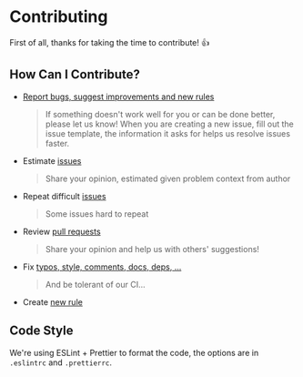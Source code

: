 # Contributing

First of all, thanks for taking the time to contribute! :+1:

## How Can I Contribute?

[issues]: https://github.com/actool/eslint-plugin-actool/issues
[issues-new]: https://github.com/actool/eslint-plugin-actool/issues/new
[pr]: https://github.com/actool/eslint-plugin-actool/pulls
[pr-new]: https://github.com/actool/eslint-plugin-actool/compare

- [Report bugs, suggest improvements and new rules][issues-new]
   > If something doesn't work well for you or can be done better, please let us know! 
   When you are creating a new issue, fill out the issue template, the information it asks for helps us resolve issues faster.
- Estimate [issues][issues] 
   > Share your opinion, estimated given problem context from author
- Repeat difficult [issues][issues]
   > Some issues hard to repeat
- Review [pull requests][pr]
   > Share your opinion and help us with others' suggestions!
- Fix [typos, style, comments, docs, deps, ...][pr-new]
   > And be tolerant of our CI...
- Create [new rule](/docs/new-rule.md)

<!--TODO Specify later

## Create New Rule

* Create a new file for the rule implementation in `src/rules`. File name should be lowercased, words must be separated by dashes (`-`).
* Create a test file `<rule name>.test.ts` in `test/rules`.
* Add the rule to `src/index.ts`.
* In folder `docs/rules` create a rule documentation file `<rule name>.md`
* In `README.md` add a reference to this documentation file.
* Run [Ruling](#ruling) test.

## Testing

To run unit tests:

```
yarn test
```

To run unit tests in watch mode:

```
yarn test --watch
```

And finally to run unit tests with coverage:

```
yarn test --coverage
```

## <a name="ruling"></a>Ruling

The ruling test is a special integration test which launches the analysis of a large code base,
and then compares those results to the set of expected issues (stored as snapshot files).
To have this code base locally:

```sh
git submodule update --init --recursive
```

To run the ruling test:

```sh
yarn ruling
yarn ruling --rule <rule-file-name> # to run ruling for a single rule
yarn ruling --update # to update the snapshots
yarn ruling --rule <rule-file-name> --update # it is possible to combine both options
```-->

## Code Style

We're using ESLint + Prettier to format the code, the options are in `.eslintrc` and `.prettierrc`.
